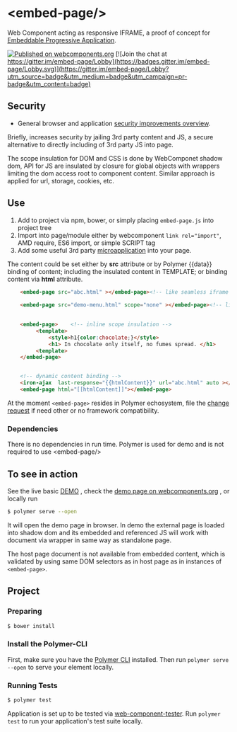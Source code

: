 # \<embed-page/\>
Web Component acting as responsive IFRAME, a proof of concept for 
[Embeddable Progressive Application](https://github.com/EPA-WG/EPA-concept).

[![Published on webcomponents.org](https://img.shields.io/badge/webcomponents.org-published-blue.svg)](https://www.webcomponents.org/element/EPA-WG/embed-page) [![Join the chat at https://gitter.im/embed-page/Lobby](https://badges.gitter.im/embed-page/Lobby.svg)](https://gitter.im/embed-page/Lobby?utm_source=badge&utm_medium=badge&utm_campaign=pr-badge&utm_content=badge)

## Security
* General browser and application [security improvements overview](security.md).
 
Briefly, increases security by jailing 3rd party content and JS, a secure alternative to directly including of 3rd party 
JS into page.
 
The scope insulation for DOM and CSS is done by WebComponet shadow dom, API for JS 
are insulated by closure for global objects with wrappers limiting the dom access root 
to component content. Similar approach is applied for url, storage, cookies, etc. 

## Use
1. Add to project via npm, bower, or simply placing `embed-page.js` into project tree
2. Import into page/module either by webcomponent `link rel="import"`, AMD require, ES6 import, or simple SCRIPT tag
3. Add some useful 3rd party [microapplication](https://github.com/EPA-WG/EPA-concept/blob/master/microapplication.md) into your page.

The content could be set either by **src** attribute or by Polymer {{data}} binding of content;
including the insulated content in TEMPLATE; or binding content via **html** attribute.
```html
    <embed-page src="abc.html" ></embed-page><!-- like seamless iframe -->
    
    <embed-page src="demo-menu.html" scope="none" ></embed-page><!-- like html import, no insulation -->
    

    <embed-page>    <!-- inline scope insulation -->
         <template>
             <style>h1{color:chocolate;}</style>
             <h1> In chocolate only itself, no fumes spread. </h1>
         <template>
    </embed-page>


    <!-- dynamic content binding -->
    <iron-ajax  last-response="{{htmlContent}}" url="abc.html" auto ></iron-ajax>
    <embed-page html="[[htmlContent]]"></embed-page>    
```

At the moment ``` <embed-page> ``` resides in Polymer echosystem, file the 
[change request](https://github.com/EPA-WG/embed-page/issues) if need other or no framework compatibility.

### Dependencies
There is no dependencies in run time. Polymer is used for demo and is not required to use \<embed-page/\>


## To see in action 
See the live basic [DEMO](https://raw-dot-custom-elements.appspot.com/EPA-WG/embed-page/v0.0.9/embed-page/demo/index.html)
, check the [demo page on webcomponents.org](https://www.webcomponents.org/element/EPA-WG/embed-page/demo/demo/index.html)
, or locally run
```bash
$ polymer serve --open
```
It will open the demo page in browser. 
In demo the external page is loaded into shadow dom and its embedded and referenced JS
will work with document via wrapper in same way as standalone page. 

The host page document is not available from embedded content, which is validated by using 
same DOM selectors as in host page as in instances of  ``` <embed-page> ```.


## Project
### Preparing
```bash
$ bower install
```
### Install the Polymer-CLI

First, make sure you have the [Polymer CLI](https://www.npmjs.com/package/polymer-cli) installed. 
Then run `polymer serve --open` to serve your element locally.

### Running Tests

```bash
$ polymer test
```

Application is set up to be tested via 
[web-component-tester](https://github.com/Polymer/web-component-tester). 
Run `polymer test` to run your application's test suite locally.
